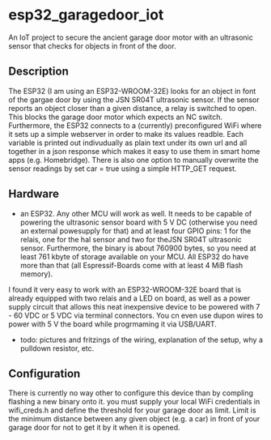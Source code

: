 # esp32_garagedoor_iot
An IoT project to secure the ancient garage door motor with an ultrasonic sensor that checks for objects in front of the door. 
## Description
The ESP32 (I am using an ESP32-WROOM-32E) looks for an object in font of the gargae door by using the JSN SR04T ultrasonic sensor.
If the sensor reports an object closer than a given distance, a relay is switched to open. This blocks the garage door motor which expects an NC switch.
Furthermore, the ESP32 connects to a (currently) preconfigured WiFi where it sets up a simple webserver in order to make its values readble. Each variable is printed out indivudually as plain text under its own url and all together in a json response which makes it easy to use them in smart home apps (e.g. Homebridge). There is also one option to manually overwrite the sensor readings by set car = true using a simple HTTP_GET request. 
## Hardware
- an ESP32. Any other MCU will work as well. It needs to be capable of powering the ultrasonic sensor board with 5 V DC (otherwise you need an external powesupply for that) and at least four GPIO pins: 1 for the relais, one for the hal sensor and two for theJSN SR04T ultrasonic sensor. Furthermore, the binary is about 760900 bytes, so you need at least 761 kbyte of storage available on your MCU. All ESP32 do have more than that (all Espressif-Boards come with at least 4 MiB flash memory).

I found it very easy to work with an ESP32-WROOM-32E board that is already equipped with two relais and a LED on board, as well as a power supply circuit that allows this neat inexpensive device to be powered with 7 - 60 VDC or 5 VDC via terminal connectors. You cn even use dupon wires to power with 5 V the board while progrmaming it via USB/UART.
- todo: pictures and fritzings of the wiring, explanation of the setup, why a pulldown resistor, etc.
## Configuration
There is currently no way other to configure this device than by compling flashing a new binary onto it. you must supply your local WiFi credentials in wifi_creds.h and define the threshold for your garage door as limit. Limit is the minimum distance between any given object (e.g. a car) in front of your garage door for not to get it by it when it is opened.
